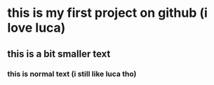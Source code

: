 # this is my first project on github (i love luca)
## this is a bit smaller text

### this is normal text (i still like luca tho)
